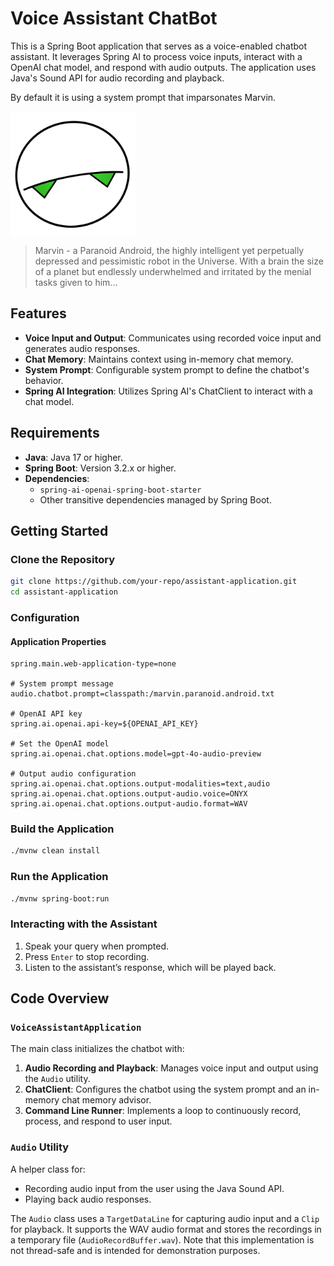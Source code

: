 # Voice Assistant ChatBot

This is a Spring Boot application that serves as a voice-enabled chatbot assistant. 
It leverages Spring AI to process voice inputs, interact with a OpenAI chat model, and respond with audio outputs. 
The application uses Java's Sound API for audio recording and playback.

By default it is using a system prompt that imparsonates Marvin.

<img src="doc/marvin-transparent.svg" width="200" align="center"/>

> Marvin - a Paranoid Android, the highly intelligent yet perpetually depressed and pessimistic robot in the Universe. 
> With a brain the size of a planet but endlessly underwhelmed and irritated by the menial tasks given to him... 

## Features

- **Voice Input and Output**: Communicates using recorded voice input and generates audio responses.
- **Chat Memory**: Maintains context using in-memory chat memory.
- **System Prompt**: Configurable system prompt to define the chatbot's behavior.
- **Spring AI Integration**: Utilizes Spring AI's ChatClient to interact with a chat model.

## Requirements

- **Java**: Java 17 or higher.
- **Spring Boot**: Version 3.2.x or higher.
- **Dependencies**:
  - `spring-ai-openai-spring-boot-starter`
  - Other transitive dependencies managed by Spring Boot.

## Getting Started

### Clone the Repository

```bash
git clone https://github.com/your-repo/assistant-application.git
cd assistant-application
```

### Configuration

#### Application Properties

```properties
spring.main.web-application-type=none

# System prompt message
audio.chatbot.prompt=classpath:/marvin.paranoid.android.txt

# OpenAI API key
spring.ai.openai.api-key=${OPENAI_API_KEY}

# Set the OpenAI model
spring.ai.openai.chat.options.model=gpt-4o-audio-preview

# Output audio configuration
spring.ai.openai.chat.options.output-modalities=text,audio
spring.ai.openai.chat.options.output-audio.voice=ONYX
spring.ai.openai.chat.options.output-audio.format=WAV
```

### Build the Application

```bash
./mvnw clean install
```

### Run the Application

```bash
./mvnw spring-boot:run
```

### Interacting with the Assistant

1. Speak your query when prompted.
2. Press `Enter` to stop recording.
3. Listen to the assistant’s response, which will be played back.


## Code Overview

### `VoiceAssistantApplication`

The main class initializes the chatbot with:

1. **Audio Recording and Playback**: Manages voice input and output using the `Audio` utility.
2. **ChatClient**: Configures the chatbot using the system prompt and an in-memory chat memory advisor.
3. **Command Line Runner**: Implements a loop to continuously record, process, and respond to user input.

### `Audio` Utility

A helper class for:

- Recording audio input from the user using the Java Sound API.
- Playing back audio responses.

The `Audio` class uses a `TargetDataLine` for capturing audio input and a `Clip` for playback. It supports the WAV audio format and stores the recordings in a temporary file (`AudioRecordBuffer.wav`). Note that this implementation is not thread-safe and is intended for demonstration purposes.

